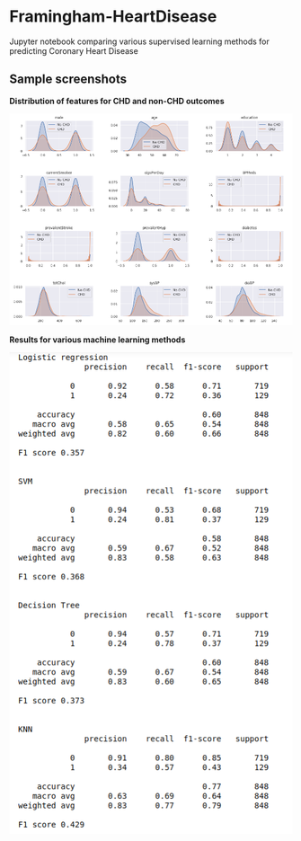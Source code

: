 # Framingham-HeartDisease
Jupyter notebook comparing various supervised learning methods for predicting Coronary Heart Disease 

## Sample screenshots

**Distribution of features for CHD and non-CHD outcomes**

![pic1](screenshots/pic1.png)


**Results for various machine learning methods**

![pic2](screenshots/pic2.png)

